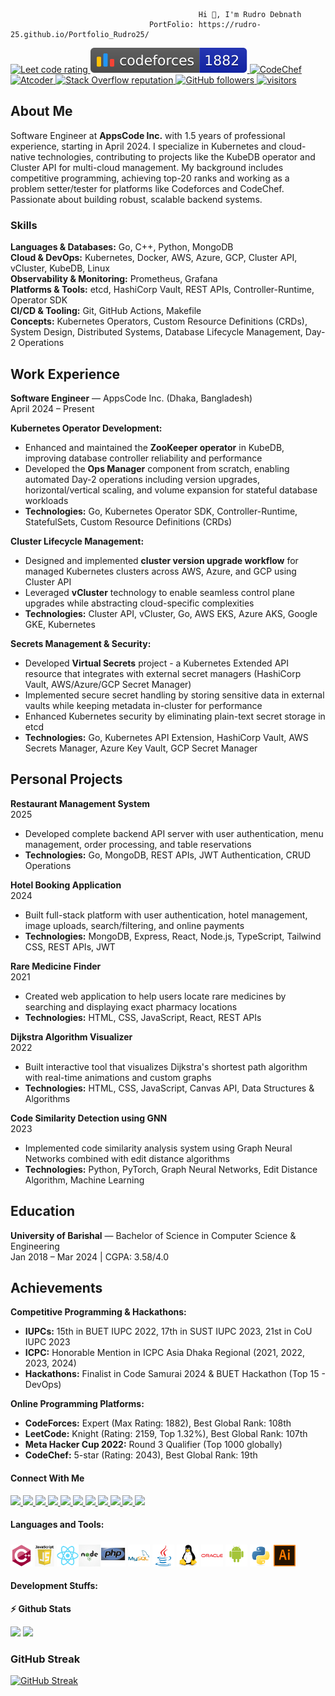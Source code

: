                                               Hi 👋, I'm Rudro Debnath
                                   PortFolio: https://rudro-25.github.io/Portfolio_Rudro25/

        
<p align="left">
  <a href="https://leetcode.com/rudro25/">
    <img src="https://cp-logo.vercel.app/leetcode/rudro25" alt="Leet code rating" />
  </a>
<a href="https://codeforces.com/profile/RD_TheCoder">
    <img src="https://raw.githubusercontent.com/Rudro-25/cf-stats/main/output/max_rating.svg" alt="CF rating" />
  </a>
  <a href="https://codechef.com/users/rudro25/">
    <img src="https://cp-badges.deta.dev/codechef/rudro25" alt="CodeChef" />
  </a>
  <a href="https://atcoder.jp/users/rudro25/">
    <img src="https://cp-badges.deta.dev/atcoder/rudro25" alt="Atcoder" />
  </a>
  <a href="https://stackoverflow.com/users/19840400/rudro25">
    <img alt="Stack Overflow reputation" src="https://img.shields.io/stackexchange/stackoverflow/r/19840400?color=orange&label=reputation&logo=stackoverflow">
  </a>
  <a href="https://github.com/Rudro-25?tab=followers">
    <img alt="GitHub followers" src="https://img.shields.io/github/followers/Rudro-25?color=green&logo=github">
  </a>
  <a href="https://github.com/Rudro-25/">
    <img src="https://komarev.com/ghpvc/?username=Rudro-25" alt="visitors" />
  </a>

<!-- <p align="left"> <a href="https://github.com/ryo-ma/github-profile-trophy"><img src="https://github-profile-trophy.vercel.app/?username=rudro-25" theme="dark" alt="rudro-25" /></a> </p> -->

## About Me

Software Engineer at **AppsCode Inc.** with 1.5 years of professional experience, starting in April 2024. I specialize in Kubernetes and cloud-native technologies, contributing to projects like the KubeDB operator and Cluster API for multi-cloud management. My background includes competitive programming, achieving top-20 ranks and working as a problem setter/tester for platforms like Codeforces and CodeChef. Passionate about building robust, scalable backend systems.

### Skills

**Languages & Databases:** Go, C++, Python, MongoDB  
**Cloud & DevOps:** Kubernetes, Docker, AWS, Azure, GCP, Cluster API, vCluster, KubeDB, Linux  
**Observability & Monitoring:** Prometheus, Grafana  
**Platforms & Tools:** etcd, HashiCorp Vault, REST APIs, Controller-Runtime, Operator SDK  
**CI/CD & Tooling:** Git, GitHub Actions, Makefile  
**Concepts:** Kubernetes Operators, Custom Resource Definitions (CRDs), System Design, Distributed Systems, Database Lifecycle Management, Day-2 Operations

## Work Experience

**Software Engineer** — AppsCode Inc. (Dhaka, Bangladesh)  
April 2024 – Present

**Kubernetes Operator Development:**
- Enhanced and maintained the **ZooKeeper operator** in KubeDB, improving database controller reliability and performance
- Developed the **Ops Manager** component from scratch, enabling automated Day-2 operations including version upgrades, horizontal/vertical scaling, and volume expansion for stateful database workloads
- **Technologies:** Go, Kubernetes Operator SDK, Controller-Runtime, StatefulSets, Custom Resource Definitions (CRDs)

**Cluster Lifecycle Management:**
- Designed and implemented **cluster version upgrade workflow** for managed Kubernetes clusters across AWS, Azure, and GCP using Cluster API
- Leveraged **vCluster** technology to enable seamless control plane upgrades while abstracting cloud-specific complexities
- **Technologies:** Cluster API, vCluster, Go, AWS EKS, Azure AKS, Google GKE, Kubernetes

**Secrets Management & Security:**
- Developed **Virtual Secrets** project - a Kubernetes Extended API resource that integrates with external secret managers (HashiCorp Vault, AWS/Azure/GCP Secret Manager)
- Implemented secure secret handling by storing sensitive data in external vaults while keeping metadata in-cluster for performance
- Enhanced Kubernetes security by eliminating plain-text secret storage in etcd
- **Technologies:** Go, Kubernetes API Extension, HashiCorp Vault, AWS Secrets Manager, Azure Key Vault, GCP Secret Manager

## Personal Projects

**Restaurant Management System**  
2025
- Developed complete backend API server with user authentication, menu management, order processing, and table reservations  
- **Technologies:** Go, MongoDB, REST APIs, JWT Authentication, CRUD Operations

**Hotel Booking Application**  
2024  
- Built full-stack platform with user authentication, hotel management, image uploads, search/filtering, and online payments  
- **Technologies:** MongoDB, Express, React, Node.js, TypeScript, Tailwind CSS, REST APIs, JWT
  
**Rare Medicine Finder**  
2021  
- Created web application to help users locate rare medicines by searching and displaying exact pharmacy locations  
- **Technologies:** HTML, CSS, JavaScript, React, REST APIs

**Dijkstra Algorithm Visualizer**  
2022  
- Built interactive tool that visualizes Dijkstra's shortest path algorithm with real-time animations and custom graphs  
- **Technologies:** HTML, CSS, JavaScript, Canvas API, Data Structures & Algorithms

**Code Similarity Detection using GNN**  
2023  
- Implemented code similarity analysis system using Graph Neural Networks combined with edit distance algorithms  
- **Technologies:** Python, PyTorch, Graph Neural Networks, Edit Distance Algorithm, Machine Learning

## Education

**University of Barishal** — Bachelor of Science in Computer Science & Engineering  
Jan 2018 – Mar 2024 | CGPA: 3.58/4.0

## Achievements

**Competitive Programming & Hackathons:**
- **IUPCs:** 15th in BUET IUPC 2022, 17th in SUST IUPC 2023, 21st in CoU IUPC 2023
- **ICPC:** Honorable Mention in ICPC Asia Dhaka Regional (2021, 2022, 2023, 2024)
- **Hackathons:** Finalist in Code Samurai 2024 & BUET Hackathon (Top 15 - DevOps)

**Online Programming Platforms:**
- **CodeForces:** Expert (Max Rating: 1882), Best Global Rank: 108th
- **LeetCode:** Knight (Rating: 2159, Top 1.32%), Best Global Rank: 107th
- **Meta Hacker Cup 2022:** Round 3 Qualifier (Top 1000 globally)
- **CodeChef:** 5-star (Rating: 2043), Best Global Rank: 19th 

#### Connect With Me

<p left="center">
<a href="https://twitter.com/rudro_25">
  <img src="https://img.shields.io/badge/twitter-%231DA1F2.svg?&style=for-the-badge&logo=twitter&logoColor=white" height=25>
</a> 
<a href="https://www.linkedin.com/in//">
  <img src="https://img.shields.io/badge/linkedin-%230077B5.svg?&style=for-the-badge&logo=linkedin&logoColor=white" height=25>
</a> 
<a href="https://www.facebook.com/rudro.debnath.399/">
  <img src="https://img.shields.io/badge/Facebook-1877F2?style=for-the-badge&logo=facebook&logoColor=white" height=25>
</a>
<a href="mailto:rudro.cse5.bu.@gmail.com">
  <img src="https://img.shields.io/badge/Gmail-D14836?style=for-the-badge&logo=gmail&logoColor=white" height=25>
</a>
  <a href="https://discord.gg/Rudro25#1628">
  <img src="https://img.shields.io/badge/Discord-12100E?style=for-the-badge&logo=discord&logoColor=white" height=25>
</a>
  <a href="https://instagram.com/rudronath25">
  <img src="https://img.shields.io/badge/instagram-%231DA1F2.svg?&style=for-the-badge&logo=instagram&logoColor=white" height=25>
</a> 
  <a href="https://codeforces.com/profile/rudro25">
  <img src="https://img.shields.io/badge/Codeforces-12100E?style=for-the-badge&logo=codeforces&logoColor=white" height=25>
</a>
  <a href="https://www.leetcode.com/rudro25">
  <img src="https://img.shields.io/badge/LeeCode-12100E?style=for-the-badge&logo=leetcode&logoColor=white" height=25>
</a>
  <a href="https://www.codechef.com/users/rudro25">
  <img src="https://img.shields.io/badge/Codechef-12100E?style=for-the-badge&logo=codechef&logoColor=white" height=25>
</a>
  <a href="https://www.hackerrank.com/rudro25">
  <img src="https://img.shields.io/badge/HackerRank-12100E?style=for-the-badge&logo=hackerrank&logoColor=white" height=25>
</a>
  <a href="https://www.hackerearth.com/rudro25">
  <img src="https://img.shields.io/badge/HackerEarth-12100E?style=for-the-badge&logo=hackerearth&logoColor=white" height=25>
</a>
</p>

#### Languages and Tools:

<img height="35" src="img/cpp.svg" alt="cpp"> <img height="35" src="img/js.png" alt="js"> <img height="35" src="img/react-original.svg" alt="react"><img height="35" src="img/nj.jpeg" alt="nodejs"><img height="40" src="img/php.svg" alt="php"> <img height="35" src="img/mysql.svg" alt="sql"> <img height="35" src="img/java.svg" alt="java"> <img height="35" src="img/linux.svg" alt="linux"> <img height="35" src="img/oracle.svg" alt="oracle"> <img height="35" src="img/as.svg" alt="as"> <img height="35" src="img/py.svg" alt="py"> <img height="35" src="img/ai.svg" alt="ai">

#### Development Stuffs:

<b>⚡ Github Stats</b>

<p float="left">
<img height="180em" src="https://github-readme-stats.vercel.app/api?username=Rudro-25&show_icons=true&hide_border=true&&count_private=true&include_all_commits=true" /> 
<img height="180em" src="https://github-readme-stats.vercel.app/api/top-langs/?username=sudiptob2&show_icons=true&hide_border=true&layout=compact&langs_count=8"/>
</p>

<!-- <b>&#128200; Competitive Programming</b>
<p float="left">
<img height="273em" src="https://leetcard.jacoblin.cool/rudro25?theme=light&font=Karma&ext=contest" />
<img height="280em" src="https://raw.githubusercontent.com/Rudro-25/cf-stats/main/output/light_card.svg" />
</p>

<!-- ### ACTIVITY GRAPH TRACKER 
[![activity graph](https://activity-graph.herokuapp.com/graph?username=Rudro-25&theme=react-dark)](https://github.com/Rudro-25/github-readme-activity-graph)   -->

### GitHub Streak

[![GitHub Streak](https://github-readme-streak-stats.herokuapp.com/?user=Rudro-25&theme=)](https://git.io/streak-stats)

